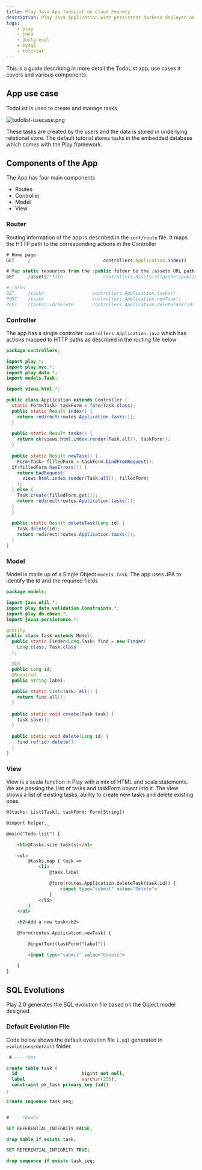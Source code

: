 ```yaml
---
title: Play Java App TodoList on Cloud Foundry
description: Play Java Application with persistent backend deployed on Cloud Foundry
tags:
    - play
    - java
    - postgresql
    - mysql
    - tutorial
---
```


This is a guide describing in more detail the TodoList app, use cases it covers and
various components.

## App use case
TodoList is used to create and manage tasks.

![todolist-usecase.png](/images/play/todolist-usecase.png)

These tasks are created by the users and the data
is stored in underlying relational store.
The default tutorial stores tasks in the embedded database which comes with the Play framework.

## Components of the App

The App has four main components

+    Routes
+    Controller
+    Model
+    View

### Router
Routing information of the app is described in the `conf/route` file. It maps the HTTP path
to the corresponding actions in the Controller

``` javascript
# Home page
GET     /                           controllers.Application.index()

# Map static resources from the /public folder to the /assets URL path
GET     /assets/*file               controllers.Assets.at(path="/public", file)

# Tasks          
GET     /tasks                  controllers.Application.tasks()
POST    /tasks                  controllers.Application.newTask()
POST    /tasks/:id/delete       controllers.Application.deleteTask(id: Long)
```

### Controller
The app has a single controller `controllers.Application.java` which has actions mapped to HTTP
paths as described in the routing file below

``` java
package controllers;

import play.*;
import play.mvc.*;
import play.data.*;
import models.Task;

import views.html.*;

public class Application extends Controller {
  static Form<Task> taskForm = form(Task.class);
  public static Result index() {
    return redirect(routes.Application.tasks());
  }
  
  public static Result tasks() {
    return ok(views.html.index.render(Task.all(), taskForm));
  }
  
  public static Result newTask() {
    Form<Task> filledForm = taskForm.bindFromRequest();
  if(filledForm.hasErrors()) {
    return badRequest(
      views.html.index.render(Task.all(), filledForm)
    );
  } else {
    Task.create(filledForm.get());
    return redirect(routes.Application.tasks());
  }
  }
  
  public static Result deleteTask(Long id) {
    Task.delete(id);
    return redirect(routes.Application.tasks());
  }
}
```

### Model
Model is made up of a Single Object `models.Task`. The app uses JPA to identify the Id and the
required fields

``` java
package models;

import java.util.*;
import play.data.validation.Constraints.*;
import play.db.ebean.*;
import javax.persistence.*;

@Entity
public class Task extends Model{
  public static Finder<Long,Task> find = new Finder(
    Long.class, Task.class
  );

  @Id
  public Long id;
  @Required
  public String label;
  
  public static List<Task> all() {
    return find.all();
  }
  
  public static void create(Task task) {
    task.save();
  }
  
  public static void delete(Long id) {
    find.ref(id).delete();
  }
}
```
### View
View is a scala function in Play with a mix of HTML and scala statements. We are passing the
List of tasks and taskForm object into it. The view shows a list of existing tasks, ability to create
new tasks and delete existing ones.

``` html
@(tasks: List[Task], taskForm: Form[String])

@import helper._

@main("Todo list") {

    <h1>@tasks.size task(s)</h1>

    <ul>
        @tasks.map { task =>
            <li>
                @task.label

                @form(routes.Application.deleteTask(task.id)) {
                    <input type="submit" value="Delete">
                }
            </li>
        }
    </ul>

    <h2>Add a new task</h2>

    @form(routes.Application.newTask) {

        @inputText(taskForm("label"))

        <input type="submit" value="Create">

    }
}
```
## SQL Evolutions
Play 2.0 generates the SQL evolution file based on the Object model designed.

### Default Evolution File
Code below shows the default evolution file `1.sql` generated in `evolutions/default` folder.

``` sql
 # --- !Ups

create table task (
  id                        bigint not null,
  label                     varchar(255),
  constraint pk_task primary key (id))
;

create sequence task_seq;


# --- !Downs

SET REFERENTIAL_INTEGRITY FALSE;

drop table if exists task;

SET REFERENTIAL_INTEGRITY TRUE;

drop sequence if exists task_seq;

```